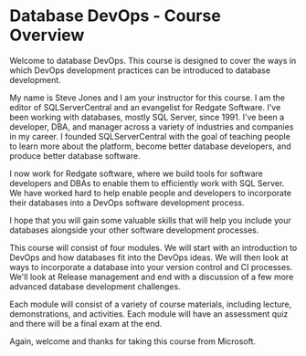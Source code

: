 # Database DevOps - Course Overview

Welcome to database DevOps. This course is designed to cover the ways in which DevOps development practices can be introduced to database development. 

My name is Steve Jones and I am your instructor for this course. I am the editor of SQLServerCentral and an evangelist for Redgate Software. I've been working with databases, mostly SQL Server, since 1991. I've been a developer, DBA, and manager across a variety of industries and companies in my career. I founded SQLServerCentral with the goal of teaching people to learn more about the platform, become better database developers, and produce better database software.

I now work for Redgate software, where we build tools for software developers and DBAs to enable them to efficiently work with SQL Server. We have worked hard to help enable people and developers to incorporate their databases into a DevOps software development process.

I hope that you will gain some valuable skills that will help you include your databases alongside your other software development processes.

This course will consist of four modules. We will start with an introduction to DevOps and how databases fit into the DevOps ideas. We will then look at ways to incorporate a database into your version control and CI processes. We'll look at Release management and end with a discussion of a few more advanced database development challenges.

Each module will consist of a variety of course materials, including lecture, demonstrations, and activities. Each module will have an assessment quiz and there will be a final exam at the end.

Again, welcome and thanks for taking this course from Microsoft.
